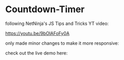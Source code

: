 # Countdown-Timer

following NetNinja's JS Tips and Tricks YT video:

https://youtu.be/9bOlAFoFy0A

only made minor changes to make it more responsive:

check out the live demo here: 

